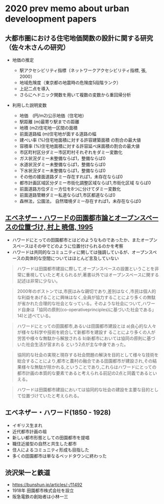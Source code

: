 # 2020 prev memo about urban develoopment papers


## 大都市圏における住宅地価関数の設計に関する研究 （佐々木さんの研究）
* 地価の推定
  * 駅アクセシビリティ指標（ネットワークアクセシビリティ指標, 張, 2000）
  * 地域危険度（東京都の地震時の危険度5段階ランク）
  * 上記二点を導入
  * さらにヘドニック関数を用いて複数の変数から重回帰分析

* 利用した説明変数
  * 地価　(円/m2)公示地価（住宅地）
  * 駅距離 (m)最寄り駅までの距離
  * 地積 (m2)住宅地一区間の面積
  * 前面道路幅 (m)住宅地が面する道路の幅
  * 建ぺい率 (%)住宅地面積に対する許容建築面積 の割合の最大値
  * 容積率 (%)住宅地面積に対する許容延べ床面積の割合の最大値
  * 市区町村区分ダミー市区町村それぞれをダミー変数化
  * ガス状況ダミー未整備ならば1，整備ならば0
  * 水道状況ダミー未整備ならば1，整備ならば0
  * 下水状況ダミー未整備ならば1，整備ならば0
  * その他の接面道路ダミー存在すれば1，未存在ならば0
  * 都市計画区域区分ダミー市街化調整区域ならば1,市街化区域 ならば0
  * 前面道路方位ダミー方位を8つに分けてダミー変数化
  * 前面道路管轄ダミー私道ならば1,市区都道ならば0
  * 森林法，公園法， 自然環境ダミー存在すれば1，未存在ならば0







## [エベネザー・ハワードの田園都市論とオープンスペースの位置づけ, 村上 暁信, 1995](https://www.jstage.jst.go.jp/article/jila1994/58/5/58_5_233/_pdf/-char/ja)
* ハワードにとっての田園都市とはどのようなものであったか、またオープンスペースはその中でどのように位置付けられるのかを考察
* ハワードは共同的なコミュニティに関しては強調しているが、オープンスペースの具体的な空間についてはほとんど言及していない

> ハワードは田園都市建設に際して,オープンスペースの設置ということを非常に重視していたと考えられるが,著書以外ではオープンスペースに関する記述は非常に少ない。

>2000年のボストンでは,市民はみな親切であり,差別はなく,市民は個人的な利益をあげることに興味はなく,全員が協力することにより多くの無駄が省かれた合理的な社会となっている。そのような社会について,ハワード自身は「協同の原則(co-operativeprinciples)に基づいた社会である」14)と述べている。

> ハワードにとっての田園都市,あるいは田園都市建設とは
a)良心的な人々が様々な科学や技術を統合して新都市を建設す
ることにより多くの人が労苦や様々な無駄から解放される
b)新都市においては協同の原則に基づいた社会生活が営まれる
という2点が主な中身であった。

> 協同的な社会の実現と現存する社会問題の解決を目的として様々な技術を総合することにより,都市と農村の融合である田園都市が建設され,その結果様々な無駄が除かれる,ということであり,これらはハワードにとっての都市計画の本質的な要素であると考えられる前記の2点と同義であるといえる。

>ハワードは田園都市建設においては協同的な社会の建設を主要な目的として位置づけていたと考えられる。

## エベネザー・ハワード(1850 - 1928)
* イギリス生まれ
* 近代都市計画の祖
* 新しい都市形態としての田園都市を提唱
* 職住近接型の自然と共生した都市
* 住人によるコミュニティ形成も目指した
* 多くの田園都市は単なるベッドタウンに終わった

## 渋沢栄一と鉄道
* https://bunshun.jp/articles/-/11492
* 1918年 田園都市株式会社を設立
* 阪急電鉄の創始者は小林一三